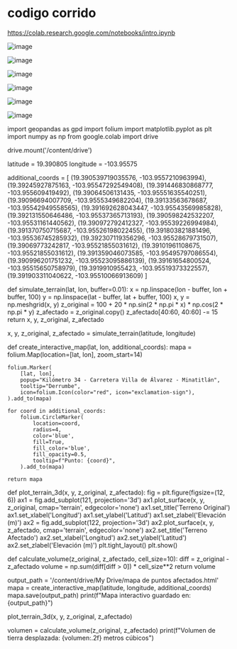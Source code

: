 # codigo corrido
https://colab.research.google.com/notebooks/intro.ipynb

![image](https://github.com/user-attachments/assets/66196bd4-70bb-4164-94de-43b7fb163da5)

![image](https://github.com/user-attachments/assets/3ebbb10f-1002-478a-9b63-1418339af3c1)

![image](https://github.com/user-attachments/assets/03dfa192-9324-4c8f-9462-658aa625c1c0)

![image](https://github.com/user-attachments/assets/3c156ebb-5066-4eb6-8992-577377bdd82a)

![image](https://github.com/user-attachments/assets/a8f79434-f801-405d-9d1c-f7a0dea2105e)

![image](https://github.com/user-attachments/assets/98baef48-b5d4-4b75-97f7-c1aeadcba278)

import geopandas as gpd
import folium
import matplotlib.pyplot as plt
import numpy as np
from google.colab import drive

drive.mount('/content/drive')

latitude = 19.390805 
longitude = -103.95575  

additional_coords = [
    (19.390539719035576, -103.9557210963994),
    (19.39245927875163, -103.95547292549408),
    (19.391446830868777, -103.955609419492),
    (19.39064506131435, -103.95551635540251),
    (19.39096694007709, -103.9555349682204),
    (19.39133563678687, -103.95542949558565),
    (19.391692628043447, -103.95543569985828),
    (19.392131550646486, -103.95537365713193),
    (19.390598242532207, -103.95531161440562),
    (19.390972792412327, -103.95539226994984),
    (19.391370750715687, -103.95526198022455),
    (19.391803821881496, -103.95536745285932),
    (19.392307119356296, -103.95528679731507),
    (19.39069773242817, -103.95521855031612),
    (19.39101961108675, -103.95521855031612),
    (19.391359046073585, -103.95495797086554),
    (19.390996201751232, -103.95523095886139),
    (19.39161654800524, -103.95515650758979),
    (19.3919910955423, -103.95519373322557),
    (19.391903311040622, -103.95510066913609)
]

def simulate_terrain(lat, lon, buffer=0.01):
    x = np.linspace(lon - buffer, lon + buffer, 100)
    y = np.linspace(lat - buffer, lat + buffer, 100)
    x, y = np.meshgrid(x, y)
    z_original = 100 + 20 * np.sin(2 * np.pi * x) * np.cos(2 * np.pi * y)
    z_afectado = z_original.copy()
    z_afectado[40:60, 40:60] -= 15
    return x, y, z_original, z_afectado

x, y, z_original, z_afectado = simulate_terrain(latitude, longitude)

def create_interactive_map(lat, lon, additional_coords):
    mapa = folium.Map(location=[lat, lon], zoom_start=14)

    folium.Marker(
        [lat, lon],
        popup="Kilómetro 34 - Carretera Villa de Álvarez - Minatitlán",
        tooltip="Derrumbe",
        icon=folium.Icon(color="red", icon="exclamation-sign"),
    ).add_to(mapa)
    
    for coord in additional_coords:
        folium.CircleMarker(
            location=coord,
            radius=4,  
            color='blue', 
            fill=True,
            fill_color='blue', 
            fill_opacity=0.5, 
            tooltip=f"Punto: {coord}",
        ).add_to(mapa)
    
    return mapa

def plot_terrain_3d(x, y, z_original, z_afectado):
    fig = plt.figure(figsize=(12, 6))
    ax1 = fig.add_subplot(121, projection='3d')
    ax1.plot_surface(x, y, z_original, cmap='terrain', edgecolor='none')
    ax1.set_title('Terreno Original')
    ax1.set_xlabel('Longitud')
    ax1.set_ylabel('Latitud')
    ax1.set_zlabel('Elevación (m)')
    ax2 = fig.add_subplot(122, projection='3d')
    ax2.plot_surface(x, y, z_afectado, cmap='terrain', edgecolor='none')
    ax2.set_title('Terreno Afectado')
    ax2.set_xlabel('Longitud')
    ax2.set_ylabel('Latitud')
    ax2.set_zlabel('Elevación (m)')
    plt.tight_layout()
    plt.show()

def calculate_volume(z_original, z_afectado, cell_size=10):
    diff = z_original - z_afectado
    volume = np.sum(diff[diff > 0]) * cell_size**2
    return volume

output_path = '/content/drive/My Drive/mapa de puntos afectados.html'  
mapa = create_interactive_map(latitude, longitude, additional_coords)
mapa.save(output_path)
print(f"Mapa interactivo guardado en: {output_path}")

plot_terrain_3d(x, y, z_original, z_afectado)

volumen = calculate_volume(z_original, z_afectado)
print(f"Volumen de tierra desplazada: {volumen:.2f} metros cúbicos")









